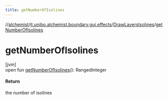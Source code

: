 ```yaml
---
title: getNumberOfIsolines
---
```

//[alchemist](../../../index.html)/[it.unibo.alchemist.boundary.gui.effects](../index.html)/[DrawLayersIsolines](index.html)/[getNumberOfIsolines](get-number-of-isolines.html)



# getNumberOfIsolines



[jvm]\
open fun [getNumberOfIsolines](get-number-of-isolines.html)(): RangedInteger



#### Return



the number of isolines




